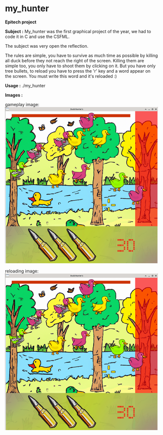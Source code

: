# my_hunter

**Epitech project**

__Subject :__
My_hunter was the first graphical project of the year, we had to code it in C and use the CSFML.

The subject was very open the reflection.

The rules are simple, you have to survive as much time as possible by killing all duck before they not reach the right of the screen.
Killing them are simple too, you only have to shoot them by clicking on it. But you have only tree bullets, to reload you have to press the 'r' key and a word appear on the screen. You must write this word and it's reloaded :)

__Usage :__
./my_hunter

__Images :__

gameplay image:
![alt text](https://github.com/youkill081/my_hunter/blob/main/my_hunter_1.png)

reloading image:
![alt text](https://github.com/youkill081/my_hunter/blob/main/my_hunter_1.png)

